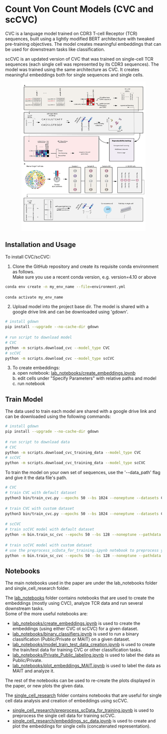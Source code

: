 # Count Von Count Models (CVC and scCVC)

CVC is a language model trained on CDR3 T-cell Receptor (TCR) sequences, built using a lightly modified BERT architecture with tweaked pre-training objectives. The model creates meaningful embeddings that can be used for downstream tasks like classification.

scCVC is an updated version of CVC that was trained on single-cell TCR sequences (each single cell was represented by its CDR3 sequences). The model was trained using the same architecture as CVC. It creates meaningful embeddings both for single sequences and single cells.

<p align="center">
<img src="CVC-scCVC_pipeline.png" width="400" height="480">
</p>

## Installation and Usage

To install CVC/scCVC:
1. Clone the GitHub repository and create its requisite conda environment as follows.<br />
   Make sure you use a recent conda version, e.g. version=4.10 or above

```bash
conda env create -n my_env_name --file=environment.yml

conda activate my_env_name
```

2. Upload model into the project base dir.
   The model is shared with a google drive link and can be downloaded using 'gdown'.

```bash
# install gdown
pip install --upgrade --no-cache-dir gdown

# run script to download model
# CVC
python -m scripts.download_cvc --model_type CVC
# scCVC
python -m scripts.download_cvc --model_type scCVC
```

3. To create embeddings: <br />
   a. open notebook: [lab_notebooks/create_embeddings.ipynb](https://github.com/RomiGoldner/CVC/blob/b5434f6ce4419a4dfda299b104064747f0672215/lab_notebooks/create_embeddings.ipynb) <br />
   b. edit cells under "Specify Parameters" with relative paths and model <br />
   c. run notebook <br />
   
## Train Model
The data used to train each model are shared with a google drive link and can be downloaded using the following commands:
```bash
# install gdown
pip install --upgrade --no-cache-dir gdown

# run script to download data
# CVC
python -m scripts.download_cvc_training_data --model_type CVC
# scCVC
python -m scripts.download_cvc_training_data --model_type scCVC
```

To train the model on your own set of sequences, use the '--data_path' flag and give it the data file's path.
```bash
# CVC
# train CVC with default dataset
python3 bin/train_cvc.py --epochs 50 --bs 1024 --noneptune --datasets CUSTOM_DATASET --config ./model_configs/bert_defaults.json --outdir ./output_dir/

# train CVC with custom dataset
python3 bin/train_cvc.py --epochs 50 --bs 1024 --noneptune --datasets CUSTOM_DATASET --config ./model_configs/bert_defaults.json --outdir ./output_dir/ --data_path PATH_TO_CSV

# scCVC
# train scCVC model with default dataset
python -m bin.train_sc_cvc --epochs 50 --bs 128 --noneptune --pathdata ./scDATA_ready_for_training.csv --config ./model_configs/bert_defaults.json --outdir ./output_dir/

# train scCVC model with custom dataset
# use the preprocess_scData_for_training.ipynb notebook to preprocess your data
python -m bin.train_sc_cvc --epochs 50 --bs 128 --noneptune --pathdata PATH_TO_CSV --config ./model_configs/bert_defaults.json --outdir ./output_dir/
```
## Notebooks
The main notebooks used in the paper are under the lab_notebooks folder and single_cell_research folder. <br />

The [lab_notebooks](https://github.com/RomiGoldner/CVC/tree/main/lab_notebooks) folder contains notebooks that are used to create the embeddings (mostly using CVC), analyze TCR data and run several downstream tasks. <br />
Some of the more useful notebooks are: <br />
- [lab_notebooks/create_embeddings.ipynb](https://github.com/RomiGoldner/CVC/blob/main/lab_notebooks/create_embeddings.ipynb) is used to create the embeddings (using either CVC ot scCVC) for a given dataset. <br />
- [lab_notebooks/binary_classifiers.ipynb](https://github.com/RomiGoldner/CVC/blob/main/lab_notebooks/binary_classifiers.ipynb) is used to run a binary classification (Public/Private or MAIT) on a given dataset. <br />
- [lab_notebooks/model_train_test_data_creation.ipynb](https://github.com/RomiGoldner/CVC/blob/main/lab_notebooks/model_train_test_data_creation.ipynb) is used to create the train/test data for training CVC or other classification tasks. <br />
- [lab_notebooks/Private_Public_labeling.ipynb](https://github.com/RomiGoldner/CVC/blob/main/lab_notebooks/Private_Public_labeling.ipynb) is used to label the data as Public/Private. <br />
- [lab_notebooks/plot_embeddings_MAIT.ipynb](https://github.com/RomiGoldner/CVC/blob/main/lab_notebooks/plot_embeddings_MAIT.ipynb) is used to label the data as MAIT and analyze it. <br />

The rest of the notebooks can be used to re-create the plots displayed in the paper, or new plots the given data. <br />


The [single_cell_research]() folder contains notebooks that are useful for single cell data analysis and creation of embeddings using scCVC. <br />
- [single_cell_research/preprocess_scData_for_training.ipynb](https://github.com/RomiGoldner/CVC/blob/main/single_cell_research/preprocess_scData_for_training.ipynb) is used to preprocess the single cell data for training scCVC. <br />
- [single_cell_research/embeddings_sc_data.ipynb](https://github.com/RomiGoldner/CVC/blob/main/single_cell_research/embeddings_sc_data.ipynb) is used to create and plot the embeddings for single cells (concatenated representation). <br />

